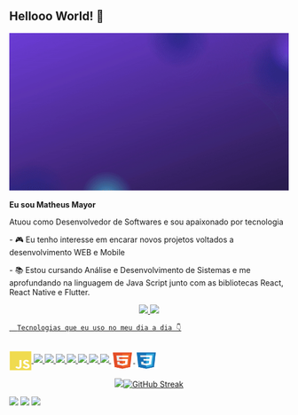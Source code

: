 
##  Hellooo World! 👋 

</span>
<div align="center">
<img src="Meridino-ezgif.com-video-to-gif-converter.gif" width="700px" />
</div>


  <p>  <strong> Eu sou Matheus Mayor </strong> 
    <p>Atuou como Desenvolvedor de Softwares e sou apaixonado por tecnologia </p>
  
<p>- 🎮  Eu tenho interesse em encarar novos projetos voltados a desenvolvimento WEB e Mobile </p>
<p>- 📚  Estou cursando Análise e Desenvolvimento de Sistemas e me aprofundando na linguagem de Java Script junto com as bibliotecas React, React Native e Flutter. </p>



<!---
MatheusMayor/MatheusMayor is a ✨ special ✨ repository because its `README.md` (this file) appears on your GitHub profile.
You can click the Preview link to take a look at your changes.
--->
<div align="center">
  <a href="https://github.com/MatheusMayor">
  <img height="180em" src="https://github-readme-stats.vercel.app/api?username=MatheusMayor&show_icons=true&theme=blue-green&include_all_commits=true&count_private=true"/>
  <img height="180em" src="https://github-readme-stats.vercel.app/api/top-langs/?username=MatheusMayor&layout=compact&langs_count=7&theme=dracula"/>
</div>
 
      Tecnologias que eu uso no meu dia a dia 👇
    
  <div style="display: inline_block"><br>
  <img align="center" alt="MatheusMayor-Js" height="35" width="40" src="https://raw.githubusercontent.com/devicons/devicon/master/icons/javascript/javascript-plain.svg">
  <img src="https://img.shields.io/badge/-JAVA-CB3837?style=flat-square&logo=java&logoColor=white" height="30"/>
  <img src="https://img.shields.io/badge/-.NET-181717?style=flat-square&logo=dotnet" height="30"/>
  <img src="https://img.shields.io/badge/typescript%20-%23007ACC.svg?&style=for-the-badge&logo=typescript&logoColor=white" height="30"/> 
  <img src="https://img.shields.io/badge/react%20-%2320232a.svg?&style=for-the-badge&logo=react&logoColor=%2361DAFB" height="30" />
  <img src="https://img.shields.io/badge/bootstrap%20-%23563D7C.svg?&style=for-the-badge&logo=bootstrap&logoColor=white" height="30" />
  <img src="https://img.shields.io/badge/-npm-CB3837?style=flat-square&logo=npm" height="30" />
  <img src="https://img.shields.io/badge/-GitHub-181717?style=flat-square&logo=github" height="30" />
  <img align="center" alt="MatheusMayor-HTML" height="30" width="40" src="https://raw.githubusercontent.com/devicons/devicon/master/icons/html5/html5-original.svg">
  <img align="center" alt="MatheusMayor-CSS" height="30" width="40" src="https://raw.githubusercontent.com/devicons/devicon/master/icons/css3/css3-original.svg">

 
 <p align="center"> <img src="https://git.io/streak-stats"><img src="http://github-readme-streak-stats.herokuapp.com?user=MatheusMayor" alt="GitHub Streak" />

 <a href="https://discord.gg/Matheus_Mayor#8010" target="_blank"><img src="https://img.shields.io/badge/Discord-7289DA?style=for-the-badge&logo=discord&logoColor=white" target="_blank"></a> 
 <a href = "matheusmayor82@gmail.com"><img src="https://img.shields.io/badge/-Gmail-%23333?style=for-the-badge&logo=gmail&logoColor=white" target="_blank"></a>
 <a href="https://www.linkedin.com/in/matheus-mayor-771714aa" target="_blank"><img src="https://img.shields.io/badge/-LinkedIn-%230077B5?style=for-the-badge&logo=linkedin&logoColor=white" target="_blank"></a>
        

 </div>

